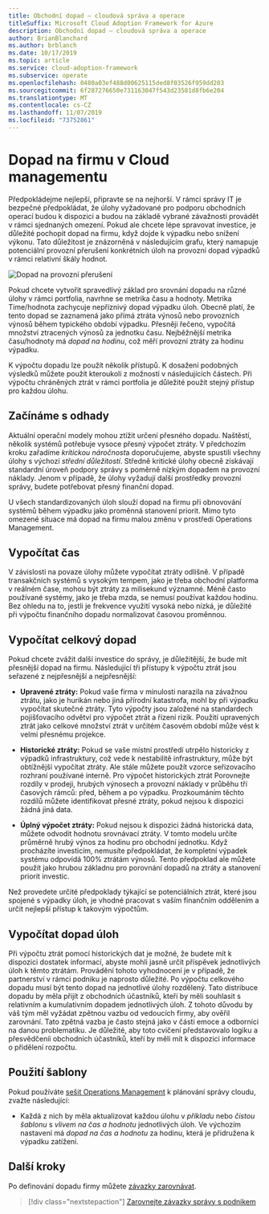 ```yaml
---
title: Obchodní dopad – cloudová správa a operace
titleSuffix: Microsoft Cloud Adoption Framework for Azure
description: Obchodní dopad – cloudová správa a operace
author: BrianBlanchard
ms.author: brblanch
ms.date: 10/17/2019
ms.topic: article
ms.service: cloud-adoption-framework
ms.subservice: operate
ms.openlocfilehash: 0480a03ef488d00625115ded8f03526f959dd203
ms.sourcegitcommit: 6f287276650e731163047f543d23581d8fb6e204
ms.translationtype: MT
ms.contentlocale: cs-CZ
ms.lasthandoff: 11/07/2019
ms.locfileid: "73752861"
---
```

# <a name="business-impact-in-cloud-management"></a>Dopad na firmu v Cloud managementu

Předpokládejme nejlepší, připravte se na nejhorší. V rámci správy IT je bezpečné předpokládat, že úlohy vyžadované pro podporu obchodních operací budou k dispozici a budou na základě vybrané závažnosti provádět v rámci sjednaných omezení. Pokud ale chcete lépe spravovat investice, je důležité pochopit dopad na firmu, když dojde k výpadku nebo snížení výkonu. Tato důležitost je znázorněná v následujícím grafu, který namapuje potenciální provozní přerušení konkrétních úloh na provozní dopad výpadků v rámci relativní škály hodnot.

![Dopad na provozní přerušení](../../_images/manage/time-value-impact.png)

Pokud chcete vytvořit spravedlivý základ pro srovnání dopadu na různé úlohy v rámci portfolia, navrhne se metrika času a hodnoty. Metrika Time/hodnota zachycuje nepříznivý dopad výpadku úloh. Obecně platí, že tento dopad se zaznamená jako přímá ztráta výnosů nebo provozních výnosů během typického období výpadku. Přesněji řečeno, vypočítá množství ztracených výnosů za jednotku času. Nejběžnější metrika času/hodnoty má *dopad na hodinu*, což měří provozní ztráty za hodinu výpadku.

K výpočtu dopadu lze použít několik přístupů. K dosažení podobných výsledků můžete použít kteroukoli z možností v následujících částech. Při výpočtu chráněných ztrát v rámci portfolia je důležité použít stejný přístup pro každou úlohu.

## <a name="start-with-estimates"></a>Začínáme s odhady

Aktuální operační modely mohou ztížit určení přesného dopadu. Naštěstí, několik systémů potřebuje vysoce přesný výpočet ztráty. V předchozím kroku zařadíme *kritickou náročnost*a doporučujeme, abyste spustili všechny úlohy s výchozí *střední důležitostí*. Středně kritické úlohy obecně získávají standardní úroveň podpory správy s poměrně nízkým dopadem na provozní náklady. Jenom v případě, že úlohy vyžadují další prostředky provozní správy, budete potřebovat přesný finanční dopad.

U všech standardizovaných úloh slouží dopad na firmu při obnovování systémů během výpadku jako proměnná stanovení priorit. Mimo tyto omezené situace má dopad na firmu malou změnu v prostředí Operations Management.

## <a name="calculate-time"></a>Vypočítat čas

V závislosti na povaze úlohy můžete vypočítat ztráty odlišně. V případě transakčních systémů s vysokým tempem, jako je třeba obchodní platforma v reálném čase, mohou být ztráty za milisekund významné. Méně často používané systémy, jako je třeba mzda, se nemusí používat každou hodinu. Bez ohledu na to, jestli je frekvence využití vysoká nebo nízká, je důležité při výpočtu finančního dopadu normalizovat časovou proměnnou.

## <a name="calculate-total-impact"></a>Vypočítat celkový dopad

Pokud chcete zvážit další investice do správy, je důležitější, že bude mít přesnější dopad na firmu. Následující tři přístupy k výpočtu ztrát jsou seřazené z nejpřesnější a nejpřesnější:

- **Upravené ztráty:** Pokud vaše firma v minulosti narazila na závažnou ztrátu, jako je hurikán nebo jiná přírodní katastrofa, mohl by při výpadku vypočítat skutečné ztráty. Tyto výpočty jsou založené na standardech pojišťovacího odvětví pro výpočet ztrát a řízení rizik. Použití upravených ztrát jako celkové množství ztrát v určitém časovém období může vést k velmi přesnému projekce.

- **Historické ztráty:** Pokud se vaše místní prostředí utrpělo historicky z výpadků infrastruktury, což vede k nestabilitě infrastruktury, může být obtížnější vypočítat ztráty. Ale stále můžete použít vzorce seřizovacího rozhraní používané interně. Pro výpočet historických ztrát Porovnejte rozdíly v prodeji, hrubých výnosech a provozní náklady v průběhu tří časových rámců: před, během a po výpadku. Prozkoumáním těchto rozdílů můžete identifikovat přesné ztráty, pokud nejsou k dispozici žádná jiná data.

- **Úplný výpočet ztráty:** Pokud nejsou k dispozici žádná historická data, můžete odvodit hodnotu srovnávací ztráty. V tomto modelu určíte průměrně hrubý výnos za hodinu pro obchodní jednotku. Když procházíte investicím, nemusíte předpokládat, že kompletní výpadek systému odpovídá 100% ztrátám výnosů. Tento předpoklad ale můžete použít jako hrubou základnu pro porovnání dopadů na ztráty a stanovení priorit investic.

Než provedete určité předpoklady týkající se potenciálních ztrát, které jsou spojené s výpadky úloh, je vhodné pracovat s vaším finančním oddělením a určit nejlepší přístup k takovým výpočtům.

## <a name="calculate-workload-impact"></a>Vypočítat dopad úloh

Při výpočtu ztrát pomocí historických dat je možné, že budete mít k dispozici dostatek informací, abyste mohli jasně určit příspěvek jednotlivých úloh k těmto ztrátám. Provádění tohoto vyhodnocení je v případě, že partnerství v rámci podniku je naprosto důležité. Po výpočtu celkového dopadu musí být tento dopad na jednotlivé úlohy rozdělený. Tato distribuce dopadu by měla přijít z obchodních účastníků, kteří by měli souhlasit s relativním a kumulativním dopadem jednotlivých úloh. Z tohoto důvodu by váš tým měl vyžádat zpětnou vazbu od vedoucích firmy, aby ověřil zarovnání. Tato zpětná vazba je často stejná jako v části emoce a odborníci na danou problematiku. Je důležité, aby toto cvičení představovalo logiku a přesvědčeníi obchodních účastníků, kteří by měli mít k dispozici informace o přidělení rozpočtu.

## <a name="use-the-template"></a>Použití šablony

Pokud používáte [sešit Operations Management](https://raw.githubusercontent.com/microsoft/CloudAdoptionFramework/master/manage/opsmanagementworkbook.xlsx) k plánování správy cloudu, zvažte následující:

- Každá z nich by měla aktualizovat každou úlohu v *příkladu* nebo *čistou šablonu* s *vlivem na čas a hodnotu* jednotlivých úloh. Ve výchozím nastavení má *dopad na čas a hodnotu* za hodinu, která je přidružena k výpadku zatížení.

## <a name="next-steps"></a>Další kroky

Po definování dopadu firmy můžete [závazky zarovnávat](./commitment.md).

> [!div class="nextstepaction"]
> [Zarovnejte závazky správy s podnikem](./commitment.md)
